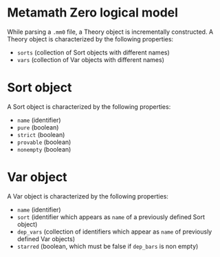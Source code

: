 
# Metamath Zero logical model

While parsing a `.mm0` file, a Theory object is incrementally
constructed. A Theory object is characterized by the following
properties:

 * `sorts` (collection of Sort objects with different names)
 * `vars` (collection of Var objects with different names)

# Sort object

A Sort object is characterized by the following properties:

 * `name` (identifier)
 * `pure` (boolean)
 * `strict` (boolean)
 * `provable` (boolean)
 * `nonempty` (boolean)

# Var object

A Var object is characterized by the following properties:

 * `name` (identifier)
 * `sort` (identifier which appears as `name` of a previously defined Sort object)
 * `dep_vars` (collection of identifiers which appear as `name` of previously defined Var objects)
 * `starred` (boolean, which must be false if `dep_bars` is non empty)
